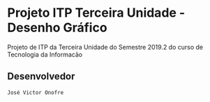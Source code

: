 # Projeto ITP Terceira Unidade - Desenho Gráfico

Projeto de ITP da Terceira Unidade do Semestre 2019.2 do curso de Tecnologia da Informacão

## Desenvolvedor

```bash
José Victor Onofre
```
